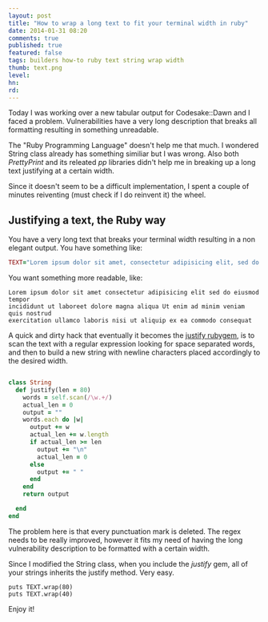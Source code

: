 ```yaml
---
layout: post
title: "How to wrap a long text to fit your terminal width in ruby"
date: 2014-01-31 08:20
comments: true
published: true
featured: false
tags: builders how-to ruby text string wrap width
thumb: text.png
level:
hn: 
rd: 
---
```


Today I was working over a new tabular output for Codesake::Dawn and I faced a
problem. Vulnerabilities have a very long description that breaks all
formatting resulting in something unreadable.

The "Ruby Programming Language" doesn't help me that much. I wondered String
class already has something similiar but I was wrong. Also both _PrettyPrint_
and its releated _pp_ libraries didn't help me in breaking up a long text
justifying at a certain width.

Since it doesn't seem to be a difficult implementation, I spent a couple of
minutes reiventing (must check if I do reinvent it) the wheel.

<!-- more -->

## Justifying a text, the Ruby way

You have a very long text that breaks your terminal width resulting in a non elegant output. You have something like:

``` ruby
TEXT="Lorem ipsum dolor sit amet, consectetur adipisicing elit, sed do eiusmod tempor incididunt ut labore et dolore magna aliqua. Ut enim ad minim veniam, quis nostrud exercitation ullamco laboris nisi ut aliquip ex ea commodo consequat"
```

You want something more readable, like:

``` 
Lorem ipsum dolor sit amet consectetur adipisicing elit sed do eiusmod tempor
incididunt ut laboreet dolore magna aliqua Ut enim ad minim veniam quis nostrud
exercitation ullamco laboris nisi ut aliquip ex ea commodo consequat
```

A quick and dirty hack that eventually it becomes the [justify
rubygem](https://rubygems.org/gems/justify), is to scan the text with a regular
expression looking for space separated words, and then to build a new string
with newline characters placed accordingly to the desired width.

``` ruby

class String
  def justify(len = 80)
    words = self.scan(/\w.+/)
    actual_len = 0
    output = ""
    words.each do |w|
      output += w
      actual_len += w.length
      if actual_len >= len
        output += "\n"
        actual_len = 0
      else
        output += " "
      end
    end
    return output

  end
end
```

The problem here is that every punctuation mark is deleted. The regex needs to
be really improved, however it fits my need of having the long vulnerability
description to be formatted with a certain width.

Since I modified the String class, when you include the _justify_ gem, all of
your strings inherits the justify method. Very easy.

```
puts TEXT.wrap(80)
puts TEXT.wrap(40)
```

Enjoy it!

